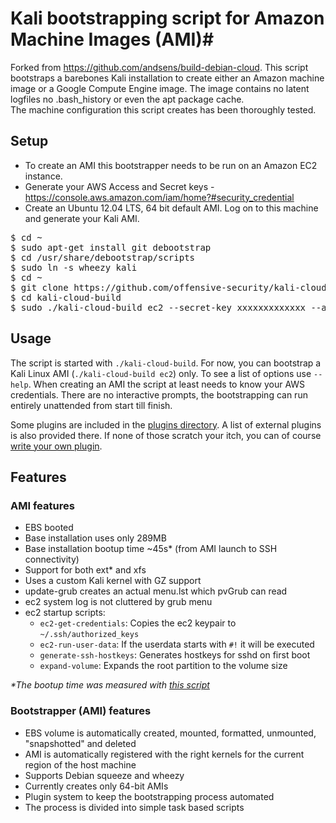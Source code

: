 # Kali bootstrapping script for Amazon Machine Images (AMI)#

Forked from https://github.com/andsens/build-debian-cloud. This script bootstraps a barebones Kali installation to create either
an Amazon machine image or a Google Compute Engine image.
The image contains no latent logfiles no .bash\_history or even the apt package cache.  
The machine configuration this script creates has been thoroughly tested.

## Setup ##

* To create an AMI this bootstrapper needs to be run on an Amazon EC2 instance.
* Generate your AWS Access and Secret keys - https://console.aws.amazon.com/iam/home?#security_credential
* Create an Ubuntu 12.04 LTS, 64 bit default AMI. Log on to this machine and generate your Kali AMI.
<pre>
$ cd ~
$ sudo apt-get install git debootstrap
$ cd /usr/share/debootstrap/scripts
$ sudo ln -s wheezy kali
$ cd ~
$ git clone https://github.com/offensive-security/kali-cloud-build.git 
$ cd kali-cloud-build
$ sudo ./kali-cloud-build ec2 --secret-key xxxxxxxxxxxxx --access-key xxxxxxxxxxxxx
</pre>


## Usage ##

The script is started with ``./kali-cloud-build``.
For now, you can bootstrap a Kali Linux AMI (``./kali-cloud-build ec2``) only.
To see a list of options use ``--help``.
When creating an AMI the script at least needs to know your AWS credentials.
There are no interactive prompts, the bootstrapping can run entirely unattended
from start till finish.

Some plugins are included in the [plugins directory](https://github.com/offensive-security/build-kali-cloud/tree/master/plugins).
A list of external plugins is also provided there. If none of those scratch
your itch, you can of course [write your own plugin](https://github.com/offensive-security/build-kali-cloud/blob/master/plugins/HOWTO.md).

## Features ##

### AMI features ###

* EBS booted
* Base installation uses only 289MB
* Base installation bootup time ~45s* (from AMI launch to SSH connectivity)
* Support for both ext* and xfs
* Uses a custom Kali kernel with GZ support
* update-grub creates an actual menu.lst which pvGrub can read
* ec2 system log is not cluttered by grub menu
* ec2 startup scripts:
  * `ec2-get-credentials`: Copies the ec2 keypair to `~/.ssh/authorized_keys`
  * `ec2-run-user-data`: If the userdata starts with `#!` it will be executed
  * `generate-ssh-hostkeys`: Generates hostkeys for sshd on first boot
  * `expand-volume`: Expands the root partition to the volume size

*\*The bootup time was measured with [this script](https://gist.github.com/3813743)*

### Bootstrapper (AMI) features ###

* EBS volume is automatically created, mounted, formatted, unmounted, "snapshotted" and deleted
* AMI is automatically registered with the right kernels for the current region of the host machine
* Supports Debian squeeze and wheezy
* Currently creates only 64-bit AMIs
* Plugin system to keep the bootstrapping process automated
* The process is divided into simple task based scripts
